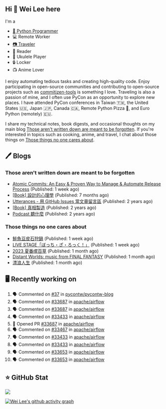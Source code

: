 ## Hi 👋 Wei Lee here

I'm a

* [🐍 Python Programmer](https://pycon-note.wei-lee.me/)
* 💻 Remote Worker
* [📷 Traveler](https://travlog.wei-lee.me/)
* 📖 Reader
* 🎵 Ukulele Player
* 🔒 Locker
* 📺 Anime Lover

I enjoy automating tedious tasks and creating high-quality code. Enjoy participating in open-source communities and contributing to open-source projects such as [commitizen-tools](https://github.com/commitizen-tools) is something I love. Traveling is also a passion of mine, and I often use PyCon as an opportunity to explore new places. I have attended PyCon conferences in Taiwan 🇹🇼, the United States 🇺🇸, Japan 🇯🇵, Canada 🇨🇦, Remote Python Pizza 🍕, and Euro Python (remotely) 🇪🇺.

I share my technical notes, book digests, and occasional thoughts on my main blog [Those aren't written down are meant to be forgotten](https://blog.wei-lee.me/). If you're interested in topics such as cooking, anime, and travel, I chat about those things on [Those things no one cares about](https://travlog.wei-lee.me/).

## 🖊️ Blogs

### Those aren't written down are meant to be forgotten

* [Atomic Commits: An Easy &amp; Proven Way to Manage &amp; Automate Release Process](https://blog.wei-lee.me/posts/tech/2023/08/atomic-commits-coscup-2023) (Published: 1 week ago)
* [[Book] 設計的心理學](https://blog.wei-lee.me/posts/book/2023/01/the-design-of-everyday-things) (Published: 7 months ago)
* [Utterances - 用 GitHub Issues 當文章留言區](https://blog.wei-lee.me/posts/tech/2022/02/use-github-issues-as-comment-system) (Published: 2 years ago)
* [[Book] 真相製造](https://blog.wei-lee.me/posts/book/2022/02/reality-is-business) (Published: 2 years ago)
* [Podcast 聽什麼](https://blog.wei-lee.me/posts/gossiping/2021/12/podcast-i-listen-to) (Published: 2 years ago)

### Those things no one cares about

* [鮭魚豆皮石狩鍋](https://travlog.wei-lee.me/posts/cook/2023/08/yuru-camp-salmon-pot) (Published: 1 week ago)
* [LIVE STAGE「ぼっち・ざ・ろっく！」](https://travlog.wei-lee.me/posts/review/2023/08/btr-stage) (Published: 1 week ago)
* [2023 夏番嚐百草](https://travlog.wei-lee.me/posts/review/2023/07/what-i-will-watch-in-2023-summer) (Published: 1 month ago)
* [Distant Worlds: music from FINAL FANTASY](https://travlog.wei-lee.me/posts/review/2023/07/distant-worlds-music-from-FINAL-FANTASY) (Published: 1 month ago)
* [漂浪人生](https://travlog.wei-lee.me/posts/review/2023/07/Flee) (Published: 1 month ago)

## 🖥️ Recently working on

1. 🗣 Commented on [#37](https://github.com/pycontw/pycontw-blog/issues/37) in [pycontw/pycontw-blog](https://github.com/pycontw/pycontw-blog)
2. 🗣 Commented on [#33687](https://github.com/apache/airflow/issues/33687) in [apache/airflow](https://github.com/apache/airflow)
3. 🗣 Commented on [#33687](https://github.com/apache/airflow/issues/33687) in [apache/airflow](https://github.com/apache/airflow)
4. 🗣 Commented on [#33433](https://github.com/apache/airflow/issues/33433) in [apache/airflow](https://github.com/apache/airflow)
5. 💪 Opened PR [#33687](https://github.com/apache/airflow/pull/33687) in [apache/airflow](https://github.com/apache/airflow)
6. 🗣 Commented on [#33467](https://github.com/apache/airflow/issues/33467) in [apache/airflow](https://github.com/apache/airflow)
7. 🗣 Commented on [#33433](https://github.com/apache/airflow/issues/33433) in [apache/airflow](https://github.com/apache/airflow)
8. 🗣 Commented on [#33433](https://github.com/apache/airflow/issues/33433) in [apache/airflow](https://github.com/apache/airflow)
9. 🗣 Commented on [#33653](https://github.com/apache/airflow/issues/33653) in [apache/airflow](https://github.com/apache/airflow)
10. 🗣 Commented on [#33653](https://github.com/apache/airflow/issues/33653) in [apache/airflow](https://github.com/apache/airflow)


## ⭐ GitHub Stat
[![](https://github-readme-stats.vercel.app/api?username=Lee-W&show_icons=true&hide_title=true&cache_seconds=86400)](https://github.com/anuraghazra/github-readme-stats)

[![Wei Lee's github activity graph](https://github-readme-activity-graph.vercel.app/graph?username=Lee-W&theme=dracula)](https://github.com/ashutosh00710/github-readme-activity-graph)

